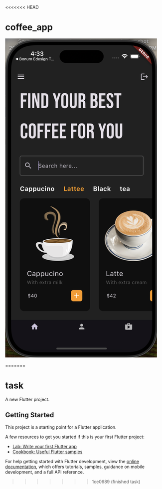 <<<<<<< HEAD
# coffee_app

 ![Image Alt](https://github.com/mayurranshinge08/coffee_app/blob/a74b998ceb7f59990a669dbed94df0560010e22a/coffee_page.png)

=======
# task

A new Flutter project.

## Getting Started

This project is a starting point for a Flutter application.

A few resources to get you started if this is your first Flutter project:

- [Lab: Write your first Flutter app](https://docs.flutter.dev/get-started/codelab)
- [Cookbook: Useful Flutter samples](https://docs.flutter.dev/cookbook)

For help getting started with Flutter development, view the
[online documentation](https://docs.flutter.dev/), which offers tutorials,
samples, guidance on mobile development, and a full API reference.
>>>>>>> 1ce0689 (finished task)
